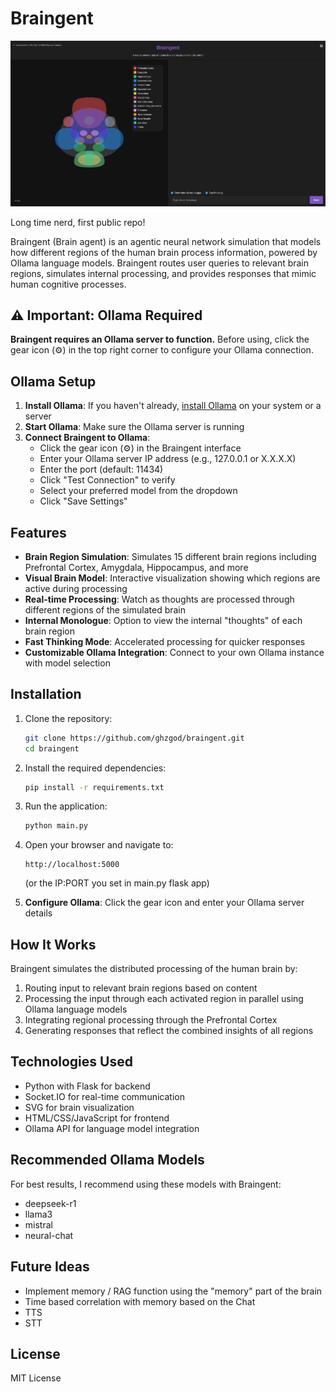 # Braingent

![Braingent Screenshot](Screenshot.png)

Long time nerd, first public repo!

Braingent (Brain agent) is an agentic neural network simulation that models how different regions of the human brain process information, powered by Ollama language models. Braingent routes user queries to relevant brain regions, simulates internal processing, and provides responses that mimic human cognitive processes.

## ⚠️ Important: Ollama Required

**Braingent requires an Ollama server to function.** Before using, click the gear icon (⚙️) in the top right corner to configure your Ollama connection.

## Ollama Setup

1. **Install Ollama**: If you haven't already, [install Ollama](https://ollama.ai/download) on your system or a server
2. **Start Ollama**: Make sure the Ollama server is running
3. **Connect Braingent to Ollama**:
   - Click the gear icon (⚙️) in the Braingent interface
   - Enter your Ollama server IP address (e.g., 127.0.0.1 or X.X.X.X)
   - Enter the port (default: 11434)
   - Click "Test Connection" to verify
   - Select your preferred model from the dropdown
   - Click "Save Settings"

## Features

- **Brain Region Simulation**: Simulates 15 different brain regions including Prefrontal Cortex, Amygdala, Hippocampus, and more
- **Visual Brain Model**: Interactive visualization showing which regions are active during processing
- **Real-time Processing**: Watch as thoughts are processed through different regions of the simulated brain
- **Internal Monologue**: Option to view the internal "thoughts" of each brain region
- **Fast Thinking Mode**: Accelerated processing for quicker responses
- **Customizable Ollama Integration**: Connect to your own Ollama instance with model selection

## Installation

1. Clone the repository:
   ```bash
   git clone https://github.com/ghzgod/braingent.git
   cd braingent
   ```

2. Install the required dependencies:
   ```bash
   pip install -r requirements.txt
   ```

3. Run the application:
   ```bash
   python main.py
   ```

4. Open your browser and navigate to:
   ```
   http://localhost:5000
   ```
   (or the IP:PORT you set in main.py flask app)

5. **Configure Ollama**: Click the gear icon and enter your Ollama server details

## How It Works

Braingent simulates the distributed processing of the human brain by:

1. Routing input to relevant brain regions based on content
2. Processing the input through each activated region in parallel using Ollama language models
3. Integrating regional processing through the Prefrontal Cortex
4. Generating responses that reflect the combined insights of all regions

## Technologies Used

- Python with Flask for backend
- Socket.IO for real-time communication
- SVG for brain visualization
- HTML/CSS/JavaScript for frontend
- Ollama API for language model integration

## Recommended Ollama Models

For best results, I recommend using these models with Braingent:
- deepseek-r1
- llama3
- mistral
- neural-chat

## Future Ideas
- Implement memory / RAG function using the "memory" part of the brain
- Time based correlation with memory based on the Chat
- TTS
- STT

## License

MIT License